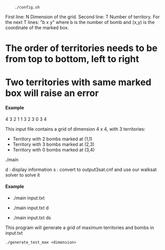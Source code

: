 <!-- COMMAND TO BEGIN -->

        ./config.sh

<!-- INPUT FORMAT -->



 First line: N Dimension of the grid.
 Second line: T Number of territory.
 For the next T lines: "b x y" where b is the number of bomb and (x,y) is the coordinate of the marked box.
 
 # The order of territories needs to be from top to bottom, left to right
 # Two territories with same marked box will raise an error


 #### Example ####
 4
 3
 2 1 1
 3 2 3
 0 3 4


 This input file contains a grid of dimension 4 x 4, with 3 territories:
 + Territory with 2 bombs marked at (1,1)
 + Territory with 3 bombs marked at (2,3)
 + Territory with 0 bombs marked at (3,4)

<!-- EXECUTABLE -->

./main <name of input file> <flags>

d : display information
s : convert to output3sat.cnf and use our walksat solver to solve it

<!-- By default, we only use picosat to solve -->

#### Example ####

-   ./main input.txt
    <!-- The program will only return the result by picosat -->

-   ./main input.txt d
    <!-- The program will display territories information and return the result by picosat -->

-   ./main input.txt ds 
    <!-- The program will display territories information and return the result by picosat and our walksat -->


<!-- GENERATION OF MAX INPUT  -->
This program will generate a grid of maximum territories and bombs in input.txt

    ./generate_test_max <dimension>

